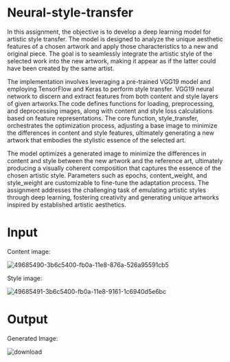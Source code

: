 # Neural-style-transfer

In this assignment, the objective is to develop a deep learning model for artistic style transfer. The model is designed to analyze the unique aesthetic features of a chosen artwork and apply those characteristics to a new and original piece. The goal is to seamlessly integrate the artistic style of the selected work into the new artwork, making it appear as if the latter could have been created by the same artist. 

The implementation involves leveraging a pre-trained VGG19 model and employing TensorFlow and Keras to perform style transfer. VGG19 neural network to discern and extract features from both content and style layers of given artworks.The code defines functions for loading, preprocessing, and deprocessing images, along with content and style loss calculations based on feature representations. The core function, style_transfer, orchestrates the optimization process, adjusting a base image to minimize the differences in content and style features, ultimately generating a new artwork that embodies the stylistic essence of the selected art. 

The model optimizes a generated image to minimize the differences in content and style between the new artwork and the reference art, ultimately producing a visually coherent composition that captures the essence of the chosen artistic style. Parameters such as epochs, content_weight, and style_weight are customizable to fine-tune the adaptation process. The assignment addresses the challenging task of emulating artistic styles through deep learning, fostering creativity and generating unique artworks inspired by established artistic aesthetics.

# Input 
Content image:

![49685490-3b6c5400-fb0a-11e8-876a-526a95591cb5](https://github.com/AdityaBhopale/Neural-style-transfer/assets/150589743/f8c5eab9-9621-41f7-934c-ec0df55611c7)

Style image:

![49685491-3b6c5400-fb0a-11e8-9161-1c6940d5e6bc](https://github.com/AdityaBhopale/Neural-style-transfer/assets/150589743/32d9c2f0-ad0c-44c4-8fb9-67270b609cc6)

# Output

Generated Image:

![download](https://github.com/AdityaBhopale/Neural-style-transfer/assets/150589743/e261ee03-91ac-4141-a049-89c1957daba1)
